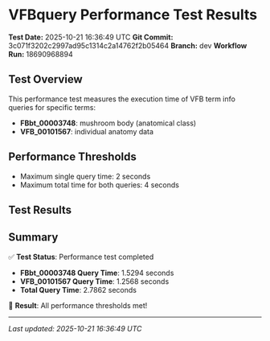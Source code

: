 # VFBquery Performance Test Results

**Test Date:** 2025-10-21 16:36:49 UTC
**Git Commit:** 3c071f3202c2997ad95c1314c2a14762f2b05464
**Branch:** dev
**Workflow Run:** 18690968894

## Test Overview

This performance test measures the execution time of VFB term info queries for specific terms:

- **FBbt_00003748**: mushroom body (anatomical class)
- **VFB_00101567**: individual anatomy data

## Performance Thresholds

- Maximum single query time: 2 seconds
- Maximum total time for both queries: 4 seconds

## Test Results



## Summary

✅ **Test Status**: Performance test completed

- **FBbt_00003748 Query Time**: 1.5294 seconds
- **VFB_00101567 Query Time**: 1.2568 seconds
- **Total Query Time**: 2.7862 seconds

🎉 **Result**: All performance thresholds met!

---
*Last updated: 2025-10-21 16:36:49 UTC*
